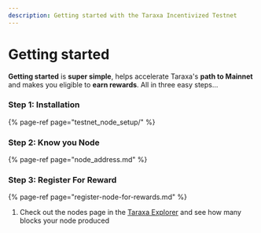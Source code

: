 ```yaml
---
description: Getting started with the Taraxa Incentivized Testnet
---
```


# Getting started

**Getting started** is **super simple**, helps accelerate Taraxa's **path to Mainnet** and makes you eligible to **earn rewards**.   All in three easy steps...

### Step 1: Installation

{% page-ref page="testnet\_node\_setup/" %}

### Step 2: Know you Node

{% page-ref page="node\_address.md" %}

### Step 3: Register For Reward

{% page-ref page="register-node-for-rewards.md" %}



1. Check out the nodes page in the [Taraxa Explorer](https://explorer.testnet.taraxa.io/nodes) and see how many blocks your node produced

